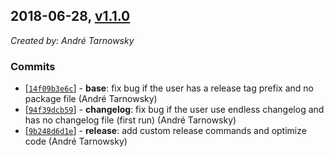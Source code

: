 ## 2018-06-28, [v1.1.0](https://github.com/lotterfriends/build-helper/releases/tag/1.1.0)

*Created by: André Tarnowsky*

### Commits
  - [[`14f09b3e6c`](https://github.com/lotterfriends/build-helper/commit/14f09b3e6c4e411acc5ce5ea5558b9b04f400156)] - **base**: fix bug if the user has a release tag prefix and no package file (André Tarnowsky)
  - [[`94f39dcb59`](https://github.com/lotterfriends/build-helper/commit/94f39dcb59d46f19e6d73ff3c5fc4f88b46ba239)] - **changelog**: fix bug if the user use endless changelog and has no changelog file (first run) (André Tarnowsky)
  - [[`9b248d6d1e`](https://github.com/lotterfriends/build-helper/commit/9b248d6d1e9a134c515c7fff93786bc5f9b54741)] - **release**: add custom release commands and optimize code (André Tarnowsky)
